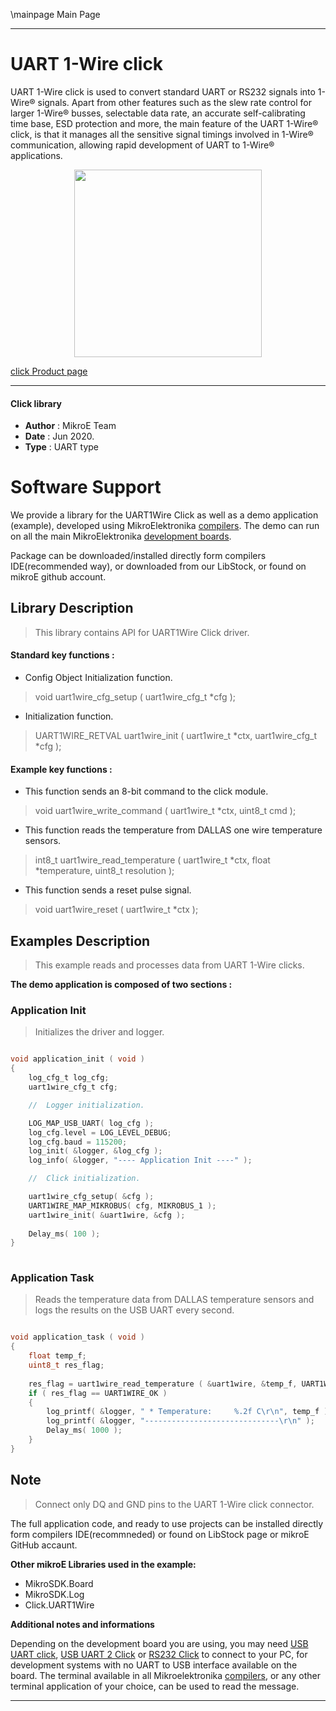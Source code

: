 \mainpage Main Page
 
---
# UART 1-Wire click

UART 1-Wire click is used to convert standard UART or RS232 signals into 1-Wire® signals. Apart from other features such as the slew rate control for larger 1-Wire® busses, selectable data rate, an accurate self-calibrating time base, ESD protection and more, the main feature of the UART 1-Wire® click, is that it manages all the sensitive signal timings involved in 1-Wire® communication, allowing rapid development of UART to 1-Wire® applications.

<p align="center">
  <img src="https://download.mikroe.com/images/click_for_ide/uart1wire_click.png" height=300px>
</p>

[click Product page](https://www.mikroe.com/uart-1-wire-click)

---


#### Click library 

- **Author**        : MikroE Team
- **Date**          : Jun 2020.
- **Type**          : UART type


# Software Support

We provide a library for the UART1Wire Click 
as well as a demo application (example), developed using MikroElektronika 
[compilers](https://shop.mikroe.com/compilers). 
The demo can run on all the main MikroElektronika [development boards](https://shop.mikroe.com/development-boards).

Package can be downloaded/installed directly form compilers IDE(recommended way), or downloaded from our LibStock, or found on mikroE github account. 

## Library Description

> This library contains API for UART1Wire Click driver.

#### Standard key functions :

- Config Object Initialization function.
> void uart1wire_cfg_setup ( uart1wire_cfg_t *cfg ); 
 
- Initialization function.
> UART1WIRE_RETVAL uart1wire_init ( uart1wire_t *ctx, uart1wire_cfg_t *cfg );

#### Example key functions :

- This function sends an 8-bit command to the click module.
> void uart1wire_write_command ( uart1wire_t *ctx, uint8_t cmd );
 
- This function reads the temperature from DALLAS one wire temperature sensors.
> int8_t uart1wire_read_temperature ( uart1wire_t *ctx, float *temperature, uint8_t resolution );

- This function sends a reset pulse signal.
> void uart1wire_reset ( uart1wire_t *ctx );

## Examples Description

> This example reads and processes data from UART 1-Wire clicks. 

**The demo application is composed of two sections :**

### Application Init 

> Initializes the driver and logger.

```c

void application_init ( void )
{
    log_cfg_t log_cfg;
    uart1wire_cfg_t cfg;

    //  Logger initialization.

    LOG_MAP_USB_UART( log_cfg );
    log_cfg.level = LOG_LEVEL_DEBUG;
    log_cfg.baud = 115200;
    log_init( &logger, &log_cfg );
    log_info( &logger, "---- Application Init ----" );

    //  Click initialization.

    uart1wire_cfg_setup( &cfg );
    UART1WIRE_MAP_MIKROBUS( cfg, MIKROBUS_1 );
    uart1wire_init( &uart1wire, &cfg );
    
    Delay_ms( 100 );
}
  
```

### Application Task

> Reads the temperature data from DALLAS temperature sensors and logs the results on the USB UART every second.

```c

void application_task ( void )
{
    float temp_f;
    uint8_t res_flag;
    
    res_flag = uart1wire_read_temperature ( &uart1wire, &temp_f, UART1WIRE_TEMP_SENSOR_RESOLUTION_9BIT );
    if ( res_flag == UART1WIRE_OK )
    {
        log_printf( &logger, " * Temperature:     %.2f C\r\n", temp_f );
        log_printf( &logger, "------------------------------\r\n" );
        Delay_ms( 1000 );
    }
} 

```

## Note

> Connect only DQ and GND pins to the UART 1-Wire click connector.

The full application code, and ready to use projects can be  installed directly form compilers IDE(recommneded) or found on LibStock page or mikroE GitHub accaunt.

**Other mikroE Libraries used in the example:** 

- MikroSDK.Board
- MikroSDK.Log
- Click.UART1Wire

**Additional notes and informations**

Depending on the development board you are using, you may need 
[USB UART click](https://shop.mikroe.com/usb-uart-click), 
[USB UART 2 Click](https://shop.mikroe.com/usb-uart-2-click) or 
[RS232 Click](https://shop.mikroe.com/rs232-click) to connect to your PC, for 
development systems with no UART to USB interface available on the board. The 
terminal available in all Mikroelektronika 
[compilers](https://shop.mikroe.com/compilers), or any other terminal application 
of your choice, can be used to read the message.



---
